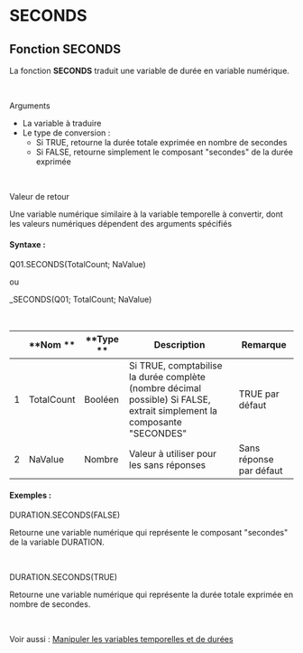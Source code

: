 # SECONDS

## Fonction SECONDS

La fonction **SECONDS** traduit une variable de durée en variable numérique.

&nbsp;

Arguments

* La variable à traduire
* Le type de conversion :
  * Si TRUE, retourne la durée totale exprimée en nombre de secondes
  * Si FALSE, retourne simplement le composant "secondes" de la durée exprimée

&nbsp;

Valeur de retour

Une variable numérique similaire à la variable temporelle à convertir, dont les valeurs numériques dépendent des arguments spécifiés

#### Syntaxe :&nbsp;

Q01.SECONDS(TotalCount; NaValue)

ou

\_SECONDS(Q01; TotalCount; NaValue)

&nbsp;

| &nbsp; | **Nom ** | **Type ** | **Description** | **Remarque** |
| --- | --- | --- | --- | --- |
| &#49; | TotalCount | Booléen | Si TRUE, comptabilise la durée complète (nombre décimal possible) Si FALSE, extrait simplement la composante "SECONDES" | TRUE par défaut |
| &#50; | NaValue | Nombre | Valeur à utiliser pour les sans réponses | Sans réponse par défaut |


#### Exemples :

DURATION.SECONDS(FALSE)

Retourne une variable numérique qui représente le composant "secondes" de la variable DURATION.

&nbsp;

DURATION.SECONDS(TRUE)

Retourne une variable numérique qui représente la durée totale exprimée en nombre de secondes.

&nbsp;

Voir aussi : [Manipuler les variables temporelles et de durées](<Manipulerlesvariablestemporelle1.md>)
